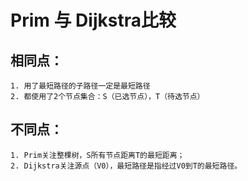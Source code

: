 # Prim 与 Dijkstra比较

## 相同点：
    1. 用了最短路径的子路径一定是最短路径
    2. 都使用了2个节点集合：S（已选节点），T（待选节点）

## 不同点：
    1. Prim关注整棵树，S所有节点距离T的最短距离；
    2. Dijkstra关注源点（V0），最短路径是指经过V0到T的最短路径。